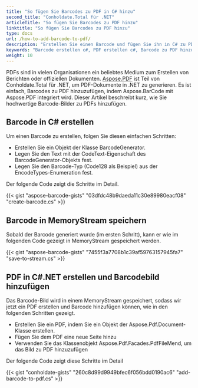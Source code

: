 ```yaml
---
title: "So fügen Sie Barcodes zu PDF in C# hinzu"
second_title: "Conholdate.Total für .NET"
articleTitle: "So fügen Sie Barcodes zu PDF hinzu"
linktitle: "So fügen Sie Barcodes zu PDF hinzu"
type: docs
url: /how-to-add-barcode-to-pdf/
description: "Erstellen Sie einen Barcode und fügen Sie ihn in C# zu PDF hinzu."
keywords: "Barcode erstellen c#, PDF erstellen c#, Barcode zu PDF hinzufügen c#, .NET Barcode erstellen, .NET PDF erstellen, .NET Barcode zu PDF hinzufügen"
weight: 10
---
```


PDFs sind in vielen Organisationen ein beliebtes Medium zum Erstellen von Berichten oder offiziellen Dokumenten. [Aspose.PDF](https://products.aspose.com/pdf/net) ist Teil von Conholdate.Total für .NET, um PDF-Dokumente in .NET zu generieren. Es ist einfach, Barcodes zu PDF hinzuzufügen, indem Aspose.BarCode mit Aspose.PDF integriert wird. Dieser Artikel beschreibt kurz, wie Sie hochwertige Barcode-Bilder zu PDFs hinzufügen.
## **Barcode in C# erstellen**
Um einen Barcode zu erstellen, folgen Sie diesen einfachen Schritten:

- Erstellen Sie ein Objekt der Klasse BarcodeGenerator.
- Legen Sie den Text mit der CodeText-Eigenschaft des BarcodeGenerator-Objekts fest.
- Legen Sie den Barcode-Typ (Code128 als Beispiel) aus der EncodeTypes-Enumeration fest.

Der folgende Code zeigt die Schritte im Detail.

{{< gist "aspose-barcode-gists" "03dfdc48b9daeda11c30e89980eacf08" "create-barcode.cs" >}}
## **Barcode in MemoryStream speichern**
Sobald der Barcode generiert wurde (im ersten Schritt), kann er wie im folgenden Code gezeigt in MemoryStream gespeichert werden.

{{< gist "aspose-barcode-gists" "7455f3a7708b1c39af59763157945fa7" "save-to-stream.cs" >}}
## **PDF in C#.NET erstellen und Barcodebild hinzufügen**
Das Barcode-Bild wird in einem MemoryStream gespeichert, sodass wir jetzt ein PDF erstellen und Barcode hinzufügen können, wie in den folgenden Schritten gezeigt.

- Erstellen Sie ein PDF, indem Sie ein Objekt der Aspose.Pdf.Document-Klasse erstellen.
- Fügen Sie dem PDF eine neue Seite hinzu
- Verwenden Sie das Klassenobjekt Aspose.Pdf.Facades.PdfFileMend, um das Bild zu PDF hinzuzufügen

Der folgende Code zeigt diese Schritte im Detail

{{< gist "conholdate-gists" "260c8d99d9949bfec6f056bdd0190ac6" "add-barcode-to-pdf.cs" >}}

